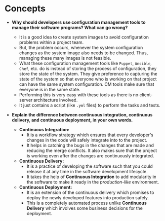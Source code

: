 # Concepts
* **Why should developers use configuration management tools to manage their software programs? What can go wrong?**  
  * It is a good idea to create system images to avoid configuration problems within a project team. 
  * But, the problem occurs, whenever the system configuration changes as the system image also needs to be changed. Thus, managing these many images is not feasible. 
  * What these configuration management tools like `Puppet`, `Ansible`, `Chef`, etc. do is instead of storing the process of configuration, they store the state of the system. They give preference to capturing the state of the system so that everyone who is working on that project can have the same system configuration. CM tools make sure that everyone is in the same state.
  * Performing this is very easy with these tools as there is no client-server architecture involved. 
  * It just contains a script (like `.yml` files) to perform the tasks and tests.

* **Explain the difference between continuous integration, continuous delivery, and continuous deployment, in your own words.**  
  * **Continuous Integration:**  
    * It is a workflow strategy which ensures that every developer's changes in the code will safely integrate into to the project. 
    * It helps in catching the bugs in the changes that are made and reducing the merge conflicts. It also makes sure that the project is working even after the changes are continuously integrated.
  * **Continuous Delivery:**  
    * It is a practice of developing the software such that you could release it at any time in the software development lifecycle.
    * It takes the help of **Continuous Integration** to add modularity in the software to make it ready in the *production-like* environment.
  * **Continuous Deployment:**  
    * It is an extension of the continuous delivery which promises to deploy the newly developed features into production safely.
    * This is a completely automated process unlike **Continuous Delivery** which involves some business decisions for the deployment.
